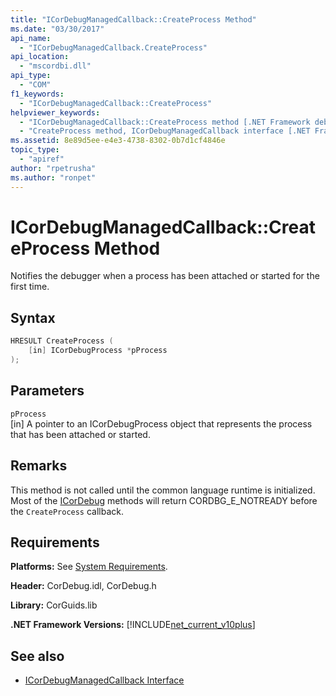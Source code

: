 ```yaml
---
title: "ICorDebugManagedCallback::CreateProcess Method"
ms.date: "03/30/2017"
api_name: 
  - "ICorDebugManagedCallback.CreateProcess"
api_location: 
  - "mscordbi.dll"
api_type: 
  - "COM"
f1_keywords: 
  - "ICorDebugManagedCallback::CreateProcess"
helpviewer_keywords: 
  - "ICorDebugManagedCallback::CreateProcess method [.NET Framework debugging]"
  - "CreateProcess method, ICorDebugManagedCallback interface [.NET Framework debugging]"
ms.assetid: 8e89d5ee-e4e3-4738-8302-0b7d1cf4846e
topic_type: 
  - "apiref"
author: "rpetrusha"
ms.author: "ronpet"
---
```

# ICorDebugManagedCallback::CreateProcess Method
Notifies the debugger when a process has been attached or started for the first time.  
  
## Syntax  
  
```cpp  
HRESULT CreateProcess (  
    [in] ICorDebugProcess *pProcess  
);  
```  
  
## Parameters  
 `pProcess`  
 [in] A pointer to an ICorDebugProcess object that represents the process that has been attached or started.  
  
## Remarks  
 This method is not called until the common language runtime is initialized. Most of the [ICorDebug](../../../../docs/framework/unmanaged-api/debugging/icordebug-interface.md) methods will return CORDBG_E_NOTREADY before the `CreateProcess` callback.  
  
## Requirements  
 **Platforms:** See [System Requirements](../../../../docs/framework/get-started/system-requirements.md).  
  
 **Header:** CorDebug.idl, CorDebug.h  
  
 **Library:** CorGuids.lib  
  
 **.NET Framework Versions:** [!INCLUDE[net_current_v10plus](../../../../includes/net-current-v10plus-md.md)]  
  
## See also

- [ICorDebugManagedCallback Interface](../../../../docs/framework/unmanaged-api/debugging/icordebugmanagedcallback-interface.md)
